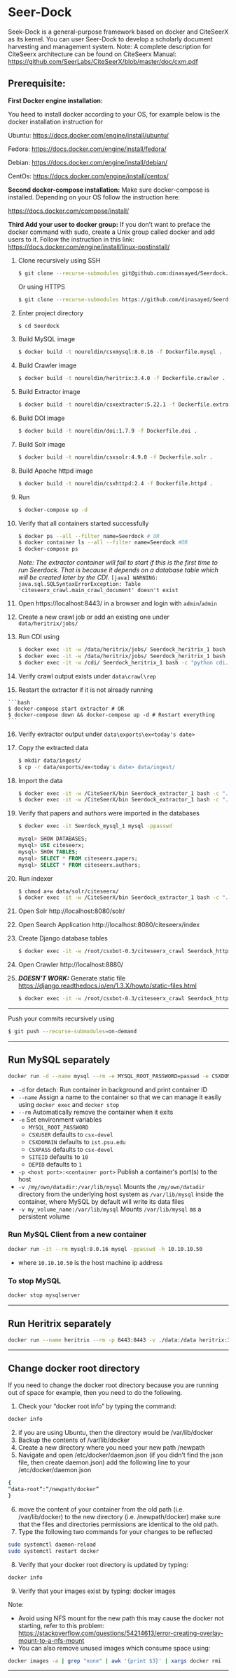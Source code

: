 # Seer-Dock

Seek-Dock is a general-purpose framework based on docker and CiteSeerX as its kernel. You can user Seer-Dock to develop a scholarly document harvesting and management system. 
Note: A complete description for CiteSeerx architecture can be found on CiteSeerx Manual:
https://github.com/SeerLabs/CiteSeerX/blob/master/doc/cxm.pdf


## Prerequisite:

**First Docker engine installation:**

You heed to install docker according to your OS, for example below is the docker installation instruction for 

Ubuntu: https://docs.docker.com/engine/install/ubuntu/

Fedora: https://docs.docker.com/engine/install/fedora/

Debian: https://docs.docker.com/engine/install/debian/

CentOs: https://docs.docker.com/engine/install/centos/

**Second docker-compose installation:** 
Make sure docker-compose is installed. Depending on your OS follow the instruction here:

https://docs.docker.com/compose/install/

**Third Add your user to docker group:**
If you don’t want to preface the docker command with sudo, create a Unix group called docker and add users to it. Follow the instruction in this link:
https://docs.docker.com/engine/install/linux-postinstall/


1. Clone recursively using SSH

   ```bash
   $ git clone --recurse-submodules git@github.com:dinasayed/Seerdock.git
   ```

   Or using HTTPS

   ```bash
   $ git clone --recurse-submodules https://github.com/dinasayed/Seerdock.git
   ```

2. Enter project directory

   ```bash
   $ cd Seerdock
   ```

3. Build MySQL image

   ```bash
   $ docker build -t noureldin/csxmysql:8.0.16 -f Dockerfile.mysql .
   ```

4. Build Crawler image

   ```bash
   $ docker build -t noureldin/heritrix:3.4.0 -f Dockerfile.crawler .
   ```

5. Build Extractor image

   ```bash
   $ docker build -t noureldin/csxextractor:5.22.1 -f Dockerfile.extractor .
   ```

6. Build DOI image

   ```bash
   $ docker build -t noureldin/doi:1.7.9 -f Dockerfile.doi .
   ```

7. Build Solr image

   ```bash
   $ docker build -t noureldin/csxsolr:4.9.0 -f Dockerfile.solr .
   ```

8. Build Apache httpd image

   ```bash
   $ docker build -t noureldin/csxhttpd:2.4 -f Dockerfile.httpd .
   ```
   
9. Run

   ```bash
   $ docker-compose up -d
   ```
   
10. Verify that all containers started successfully

    ```bash
    $ docker ps --all --filter name=Seerdock # OR
    $ docker container ls --all --filter name=Seerdock #OR
    $ docker-compose ps
    ```
    
    *Note: The extractor container will fail to start if this is the first time to run Seerdock. That is because it depends on a database table which will be created later by the CDI.*
      `[java] WARNING: java.sql.SQLSyntaxErrorException: Table 'citeseerx_crawl.main_crawl_document' doesn't exist`
   
11. Open https://localhost:8443/ in a browser and login with `admin`/`admin`

12. Create a new crawl job or add an existing one under `data/heritrix/jobs/`

13. Run CDI using

    ```bash
    $ docker exec -it -w /data/heritrix/jobs/ Seerdock_heritrix_1 bash -c "rm latest" # Delete latest link if already exists
    $ docker exec -it -w /data/heritrix/jobs/ Seerdock_heritrix_1 bash -c "ln -s <job_name> latest"
    $ docker exec -it -w /cdi/ Seerdock_heritrix_1 bash -c "python cdi.py"
    ```

14. Verify crawl output exists under `data\crawl\rep`

15.  Restart the extractor if it is not already running

    ```bash
    $ docker-compose start extractor # OR
    $ docker-compose down && docker-compose up -d # Restart everything
    ```

16. Verify extractor output under `data\exports\ex<today's date>`

17. Copy the extracted data

    ```bash
    $ mkdir data/ingest/  
    $ cp -r data/exports/ex<today's date> data/ingest/
    ```

18. Import the data

    ```bash
    $ docker exec -it -w /CiteSeerX/bin Seerdock_extractor_1 bash -c "./createXML.pl /data/ingest/ex<today's date>"
    $ docker exec -it -w /CiteSeerX/bin Seerdock_extractor_1 bash -c "./batchImport /data/ingest/ex<today's date>"
    ```

19. Verify that papers and authors were imported in the databases

    ```bash
    $ docker exec -it Seerdock_mysql_1 mysql -ppasswd 
    ```

    ```sql
    mysql> SHOW DATABASES;
    mysql> USE citeseerx;
    mysql> SHOW TABLES;
    mysql> SELECT * FROM citeseerx.papers;
    mysql> SELECT * FROM citeseerx.authors;
    ```

20. Run indexer

    ```bash
    $ chmod a+w data/solr/citeseerx/
    $ docker exec -it -w /CiteSeerX/bin Seerdock_extractor_1 bash -c "./updateIndex"
    ```
    
21. Open Solr http://localhost:8080/solr/

22. Open Search Application http://localhost:8080/citeseerx/index

23. Create Django database tables

    ```bash
    $ docker exec -it -w /root/csxbot-0.3/citeseerx_crawl Seerdock_httpd_1 bash -c "python manage.py syncdb"
    ```

24. Open Crawler http://localhost:8880/

25. ***DOESN'T WORK:*** Generate static file
    https://django.readthedocs.io/en/1.3.X/howto/static-files.html

    ```bash
    $ docker exec -it -w /root/csxbot-0.3/citeseerx_crawl Seerdock_httpd_1 bash -c "python manage.py collectstatic"
    ```

---

Push your commits recursively using

```bash
$ git push --recurse-submodules=on-demand
```

---

## Run MySQL separately

```bash
docker run -d --name mysql --rm -e MYSQL_ROOT_PASSWORD=passwd -e CSXDOMAIN=% -p 3306:3306 csxmysql:8.0.16 --default-authentication-plugin=mysql_native_password
```

- `-d` for detach: Run container in background and print container ID
- `--name` Assign a name to the container so that we can manage it easily using `docker exec` and `docker stop`
- `--rm` Automatically remove the container when it exits
- `-e` Set environment variables
  - `MYSQL_ROOT_PASSWORD`
  - `CSXUSER` defaults to `csx-devel`
  - `CSXDOMAIN` defaults to `ist.psu.edu`
  - `CSXPASS` defaults to `csx-devel`
  - `SITEID` defaults to `10`
  - `DEPID` defaults to `1`
- `-p <host port>:<container port>` Publish a container's port(s) to the host
- `-v /my/own/datadir:/var/lib/mysql`  Mounts the `/my/own/datadir` directory from the underlying host system as `/var/lib/mysql` inside the container, where MySQL by default will write its data files
- `-v my_volume_name:/var/lib/mysql`  Mounts `/var/lib/mysql`  as a persistent volume

### Run MySQL Client from a new container

```bash
docker run -it --rm mysql:8.0.16 mysql -ppasswd -h 10.10.10.50
```

- where `10.10.10.50` is the host machine ip address

### To stop MySQL

```bash
docker stop mysqlserver
```

---

## Run Heritrix separately

```bash
docker run --name heritrix --rm -p 8443:8443 -v ./data:/data heritrix:3.4.0
```

---

## Change docker root directory

If you need to change the docker root directory because you are running out of space for example, then you need to do the following. 
1)	Check your “docker root info” by typing the command:
```bash
docker info
```
 
2)	if you are using Ubuntu, then the directory would be /var/lib/docker
3)	Backup the contents of /var/lib/docker  
4)	Create a new directory where you need your new path /newpath
5)	Navigate and open  /etc/docker/daemon.json   (if you didn’t find the json file, then create daemon.json)
add the following line to your /etc/docker/daemon.json
```bash
{
“data-root”:”/newpath/docker”
}
```

6)	 move the content of your container from the old path (i.e. /var/lib/docker) to the new directory (i.e. /newpath/docker) make sure that the files and directories permissions are identical to the old path. 
7)	Type the following two commands for your changes to be reflected
```bash
sudo systemctl daemon-reload
sudo systemctl restart docker
```
8)	Verify that your docker root directory is updated by typing: 
```bash
docker info
```
9)	Verify that your images exist by typing: docker images

Note: 
- Avoid using NFS mount for the new path this may cause the docker not starting, refer to this problem: https://stackoverflow.com/questions/54214613/error-creating-overlay-mount-to-a-nfs-mount 
- You can also remove unused images which consume space using:
```bash
docker images -a | grep "none" | awk '{print $3}' | xargs docker rmi
```
---



    
